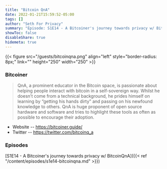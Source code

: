 ```yaml
---
title: "Bitcoin QnA"
date: 2022-01-21T15:59:52-05:00
tags: []
author: "Seth For Privacy"
summary: "Episode: S1E14 - A Bitcoiner's journey towards privacy w/ BitcoinQnA"
showToc: false
disableShare: true
hidemeta: true
---
```


{{< figure src="/guests/bitcoinqna.png" align="left" style="border-radius: 8px;" link="" height="250" width="250" >}}

### Bitcoiner

> QnA, a prominent educator in the Bitcoin space, is passionate about helping people interact with bitcoin in a self-sovereign way. Whilst he doesn’t come from a technical background, he prides himself on learning by “getting his hands dirty” and passing on his newfound knowledge to others. QnA is huge proponent of open source hardware and software and tries to highlight these tools as often as possible to encourage their adoption.

- Website -- https://bitcoiner.guide/  
- Twitter -- https://twitter.com/bitcoinq_a

### Episodes

[S1E14 - A Bitcoiner's journey towards privacy w/ BitcoinQnA]({{< ref "/content/episodes/s1e14-bitcoinqna.md" >}})
